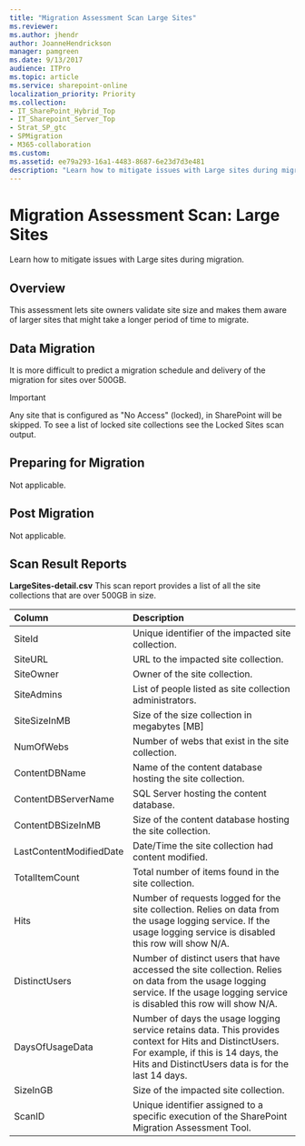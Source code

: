 ```yaml
---
title: "Migration Assessment Scan Large Sites"
ms.reviewer: 
ms.author: jhendr
author: JoanneHendrickson
manager: pamgreen
ms.date: 9/13/2017
audience: ITPro
ms.topic: article
ms.service: sharepoint-online
localization_priority: Priority
ms.collection:
- IT_SharePoint_Hybrid_Top
- IT_Sharepoint_Server_Top
- Strat_SP_gtc
- SPMigration
- M365-collaboration
ms.custom:
ms.assetid: ee79a293-16a1-4483-8687-6e23d7d3e481
description: "Learn how to mitigate issues with Large sites during migration."
---
```


# Migration Assessment Scan: Large Sites

Learn how to mitigate issues with Large sites during migration.
  
## Overview

This assessment lets site owners validate site size and makes them aware of larger sites that might take a longer period of time to migrate.
  
## Data Migration

It is more difficult to predict a migration schedule and delivery of the migration for sites over 500GB.
  
> [!IMPORTANT]
> Any site that is configured as "No Access" (locked), in SharePoint will be skipped. To see a list of locked site collections see the Locked Sites scan output. 
  
## Preparing for Migration

Not applicable.
  
## Post Migration

Not applicable.
  
## Scan Result Reports

 **LargeSites-detail.csv** This scan report provides a list of all the site collections that are over 500GB in size. 
  
|**Column**|**Description**|
|:-----|:-----|
|SiteId  <br/> |Unique identifier of the impacted site collection.  <br/> |
|SiteURL  <br/> |URL to the impacted site collection.  <br/> |
|SiteOwner  <br/> |Owner of the site collection.  <br/> |
|SiteAdmins  <br/> |List of people listed as site collection administrators.  <br/> |
|SiteSizeInMB  <br/> |Size of the size collection in megabytes [MB]  <br/> |
|NumOfWebs  <br/> |Number of webs that exist in the site collection.  <br/> |
|ContentDBName  <br/> |Name of the content database hosting the site collection.  <br/> |
|ContentDBServerName  <br/> |SQL Server hosting the content database.  <br/> |
|ContentDBSizeInMB  <br/> |Size of the content database hosting the site collection.  <br/> |
|LastContentModifiedDate  <br/> |Date/Time the site collection had content modified.  <br/> |
|TotalItemCount  <br/> |Total number of items found in the site collection.  <br/> |
|Hits  <br/> |Number of requests logged for the site collection. Relies on data from the usage logging service. If the usage logging service is disabled this row will show N/A.  <br/> |
|DistinctUsers  <br/> |Number of distinct users that have accessed the site collection. Relies on data from the usage logging service. If the usage logging service is disabled this row will show N/A.  <br/> |
|DaysOfUsageData  <br/> |Number of days the usage logging service retains data. This provides context for Hits and DistinctUsers. For example, if this is 14 days, the Hits and DistinctUsers data is for the last 14 days.  <br/> |
|SizeInGB  <br/> |Size of the impacted site collection.  <br/> |
|ScanID  <br/> |Unique identifier assigned to a specific execution of the SharePoint Migration Assessment Tool.  <br/> |
   

